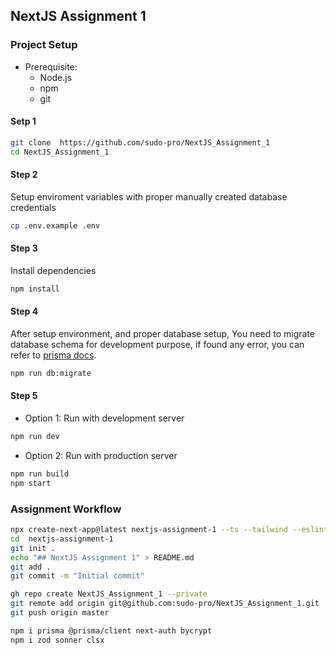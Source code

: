 ## NextJS Assignment 1

### Project Setup

- Prerequisite:
  - Node.js
  - npm
  - git

#### Setp 1

```sh
git clone  https://github.com/sudo-pro/NextJS_Assignment_1
cd NextJS_Assignment_1
```

#### Step 2

Setup enviroment variables with proper manually created database credentials

```sh
cp .env.example .env

```

#### Step 3

Install dependencies

```sh
npm install

```

#### Step 4

After setup environment, and proper database setup,
You need to migrate database schema for development purpose,
if found any error, you can refer to [prisma docs](https://www.prisma.io/docs/orm/prisma-migrate/getting-started).

```sh
npm run db:migrate

```

#### Step 5

- Option 1: Run with development server

```sh
npm run dev

```

- Option 2: Run with production server

```sh
npm run build
npm start
```

### Assignment Workflow

```sh
npx create-next-app@latest nextjs-assignment-1 --ts --tailwind --eslint --app  --import-alias "~/*" --empty --use-npm --turbopack --yes
cd  nextjs-assignment-1
git init .
echo "## NextJS Assignment 1" > README.md
git add .
git commit -m "Initial commit"

gh repo create NextJS_Assignment_1 --private
git remote add origin git@github.com:sudo-pro/NextJS_Assignment_1.git
git push origin master

npm i prisma @prisma/client next-auth bycrypt
npm i zod sonner clsx

```
